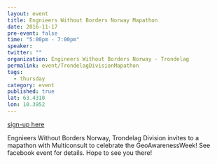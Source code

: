 ```yaml
---
layout: event
title: Engnieers Without Borders Norway Mapathon
date: 2016-11-17
pre-event: false
time: "5:00pm - 7:00pm"
speaker: 
twitter: ""
organization: Engineers Without Borders Norway - Trondelag
permalink: event/TrondelagDivisionMapathon
tags: 
  - thursday
category: event
published: true
lat: 63.4310
lon: 10.3952
---
```

[sign-up here](https://www.facebook.com/events/1208190335905187/)

Engnieers Without Borders Norway, Trondelag Division invites to a mapathon with Multiconsult to celebrate the GeoAwarenessWeek! 
See facebook event for details. Hope to see you there!


